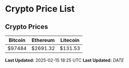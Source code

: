 # Crypto Price List

## Crypto Prices
| Bitcoin | Ethereum | Litecoin |
| ------- | -------- | -------- |
| $97484 | $2691.32 | $131.53 |
**Last Updated:** 2025-02-15 18:25 UTC
**Last Updated:** $DATE$
